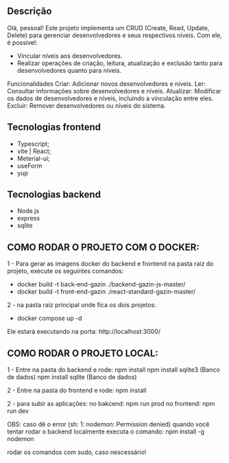 ## Descrição
Olá, pessoal!
Este projeto implementa um CRUD (Create, Read, Update, Delete) para gerenciar desenvolvedores e seus respectivos níveis. Com ele, é possível:
- Vincular níveis aos desenvolvedores.
- Realizar operações de criação, leitura, atualização e exclusão tanto para desenvolvedores quanto para níveis.

Funcionalidades
Criar: Adicionar novos desenvolvedores e níveis.
Ler: Consultar informações sobre desenvolvedores e níveis.
Atualizar: Modificar os dados de desenvolvedores e níveis, incluindo a vinculação entre eles.
Excluir: Remover desenvolvedores ou níveis do sistema.

## Tecnologias frontend
- Typescript;
- vite | React;
- Meterial-ui;
- useForm
- yup

## Tecnologias backend
- Node.js
- express
- sqlite

## COMO RODAR O PROJETO COM O DOCKER:

1 - Para gerar as imagens docker do backend e frontend na pasta raiz do projeto, execute os seguintes comandos:
- docker build -t back-end-gazin ./backend-gazin-js-master/
- docker build -t front-end-gazin ./react-standard-gazin-master/

2 - na pasta raiz principal onde fica os dois projetos:
- docker compose up -d

Ele estará executando na porta: http://localhost:3000/


## COMO RODAR O PROJETO LOCAL:

1 - Entre na pasta do backend e rode:
npm install
npm install sqlite3 (Banco de dados)
npm install sqlite (Banco de dados)

2 - Entre na pasta do frontend e rode:
npm install

2 - para subir as aplicações:
no bakcend: npm run prod
no frontend: npm run dev

OBS: caso dê o error (sh: 1: nodemon: Permission denied) quando você tentar rodar o backend localmente executa o comando:
npm install -g nodemon

rodar os comandos com sudo, caso nescessário!